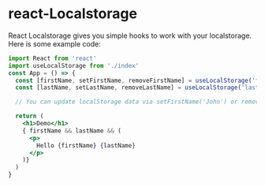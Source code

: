 # react-Localstorage

React Localstorage gives you simple hooks to work with your localstorage. Here is some example code:

```jsx
import React from 'react'
import useLocalStorage from './index'
const App = () => {
  const [firstName, setFirstName, removeFirstName] = useLocalStorage('firstName', 'John')
  const [lastName, setLastName, removeLastName] = useLocalStorage('lastName', 'Doe')

  // You can update localStorage data via setFirstName('John') or removeFirstName()

  return (
    <h1>Demo</h1>
    { firstName && lastName && (
      <p>
        Hello {firstName} {lastName}
      </p>
    )}
  )
}
```